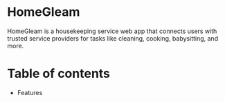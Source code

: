 # HomeGleam
HomeGleam is a housekeeping service web app that connects users with trusted service providers for tasks like cleaning, cooking, babysitting, and more.
# Table of contents
 - Features
